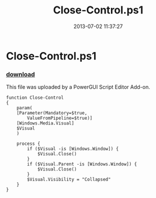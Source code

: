 ﻿---
pid:            4284
parent:         0
children:       
poster:         Anonymous
title:          Close-Control.ps1
date:           2013-07-02 11:37:27
description:    This file was uploaded by a PowerGUI Script Editor Add-on.
format:         posh
---

# Close-Control.ps1

### [download](4284.ps1)  

This file was uploaded by a PowerGUI Script Editor Add-on.

```posh
function Close-Control
{
    param(
    [Parameter(Mandatory=$true,
        ValueFromPipeline=$true)]
    [Windows.Media.Visual]
    $Visual
    )
    
    process {
        if ($Visual -is [Windows.Window]) {
            $Visual.Close()
        }
        if ($Visual.Parent -is [Windows.Window]) {
            $Visual.Close()
        }
        $Visual.Visibility = "Collapsed"
    }
} 

```
